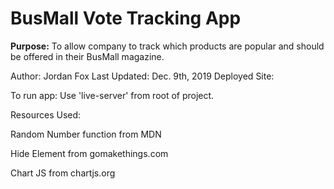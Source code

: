 # BusMall Vote Tracking App

**Purpose:** To allow company to track which products are popular and should be offered in their BusMall magazine.

Author: Jordan Fox
Last Updated: Dec. 9th, 2019
Deployed Site:

To run app: Use 'live-server' from root of project.

Resources Used:

Random Number function from MDN

Hide Element from gomakethings.com

Chart JS from chartjs.org
